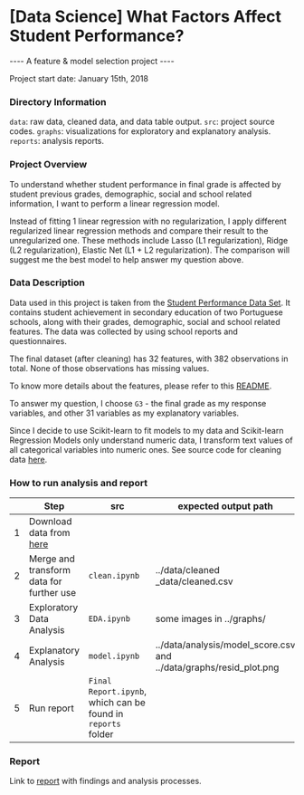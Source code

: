 # [Data Science] What Factors Affect Student Performance?

---- A feature & model selection project ----

Project start date: January 15th, 2018

### Directory Information
`data`:  raw data, cleaned data, and data table output.
`src`: project source codes.
`graphs`: visualizations for exploratory and explanatory analysis.
`reports`: analysis reports.

### Project Overview

To understand whether student performance in final grade is affected by student previous grades, demographic, social and school related information, I want to perform a linear regression model.

Instead of fitting 1 linear regression with no regularization, I apply different regularized linear regression methods and compare their result to the unregularized one. These methods include Lasso (L1 regularization), Ridge (L2 regularization), Elastic Net (L1 + L2 regularization). The comparison will suggest me the best model to help answer my question above.

### Data Description

Data used in this project is taken from the [Student Performance Data Set](http://archive.ics.uci.edu/ml/datasets/Student+Performance). It contains student achievement in secondary education of two Portuguese schools, along with their grades, demographic, social and school related features. The data was collected by using school reports and questionnaires.

The final dataset (after cleaning) has 32 features, with 382 observations in total. None of those observations has missing values.

To know more details about the features, please refer to this [README](https://github.com/hadinh1306/feat-select_student-performance/tree/master/data/raw_data).

To answer my question, I choose `G3` - the final grade as my response variables, and other 31 variables as my explanatory variables.

Since I decide to use Scikit-learn to fit models to my data and Scikit-learn Regression Models only understand numeric data, I transform text values of all categorical variables into numeric ones. See source code for cleaning data [here](https://github.com/hadinh1306/feat-select_student-performance/blob/master/src/clean.ipynb).

### How to run analysis and report

|   | Step                                                                                       | src | expected output path |
|---|--------------------------------------------------------------------------------------------|-----|-----------------|
| 1 | Download data from [here](http://archive.ics.uci.edu/ml/machine-learning-databases/00320/student.zip) |     |                 |
| 2 |  Merge and transform data for further use                                                                                          |  `clean.ipynb`  | ../data/cleaned _data/cleaned.csv            |
| 3 |  Exploratory Data Analysis                                                                                          |  `EDA.ipynb`   |  some images in ../graphs/      |
| 4 | Explanatory Analysis   | `model.ipynb` | ../data/analysis/model_score.csv and ../data/graphs/resid_plot.png |
| 5 |  Run report | `Final Report.ipynb`, which can be found in `reports` folder | | |

### Report

Link to [report](https://github.com/hadinh1306/feat-select_student-performance/blob/master/reports/Final%20Report.ipynb) with findings and analysis processes.
